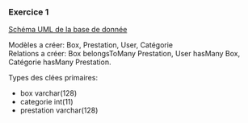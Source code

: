 ### Exercice 1
[Schéma UML de la base de donnée](./umldb.jpg)  
  
Modèles a créer: Box, Prestation, User, Catégorie  
Relations a créer: Box belongsToMany Prestation, User hasMany Box, Catégorie hasMany Prestation.  
  
Types des clées primaires:  
- box varchar(128)  
- categorie int(11)  
- prestation varchar(128)  
